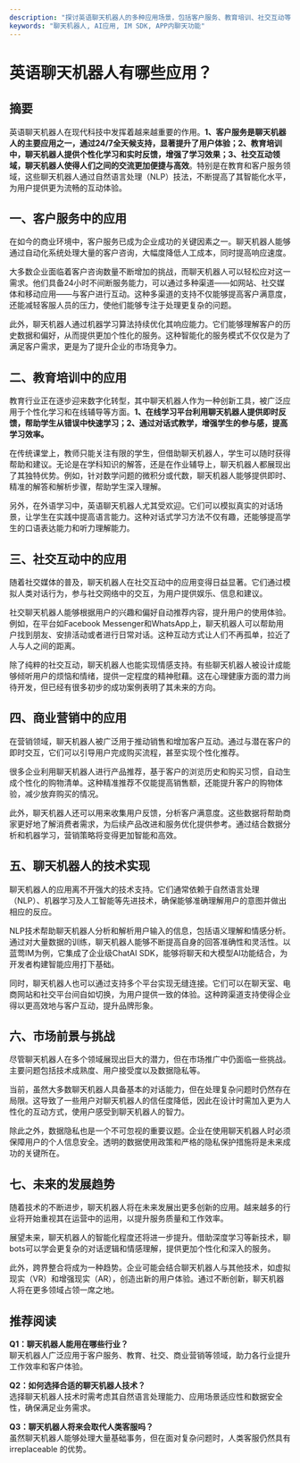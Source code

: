 ```yaml
---
description: "探讨英语聊天机器人的多种应用场景，包括客户服务、教育培训、社交互动等，分析其技术实现和市场前景。"
keywords: "聊天机器人, AI应用, IM SDK, APP内聊天功能"
---
```

# 英语聊天机器人有哪些应用？

## 摘要

英语聊天机器人在现代科技中发挥着越来越重要的作用。**1、客户服务是聊天机器人的主要应用之一，通过24/7全天候支持，显著提升了用户体验；2、教育培训中，聊天机器人提供个性化学习和实时反馈，增强了学习效果；3、社交互动领域，聊天机器人使得人们之间的交流更加便捷与高效**。特别是在教育和客户服务领域，这些聊天机器人通过自然语言处理（NLP）技法，不断提高了其智能化水平，为用户提供更为流畅的互动体验。

## 一、客户服务中的应用

在如今的商业环境中，客户服务已成为企业成功的关键因素之一。聊天机器人能够通过自动化系统处理大量的客户咨询，大幅度降低人工成本，同时提高响应速度。

大多数企业面临着客户咨询数量不断增加的挑战，而聊天机器人可以轻松应对这一需求。他们具备24小时不间断服务能力，可以通过多种渠道——如网站、社交媒体和移动应用——与客户进行互动。这种多渠道的支持不仅能够提高客户满意度，还能减轻客服人员的压力，使他们能够专注于处理更复杂的问题。

此外，聊天机器人通过机器学习算法持续优化其响应能力。它们能够理解客户的历史数据和偏好，从而提供更加个性化的服务。这种智能化的服务模式不仅仅是为了满足客户需求，更是为了提升企业的市场竞争力。

## 二、教育培训中的应用

教育行业正在逐步迎来数字化转型，其中聊天机器人作为一种创新工具，被广泛应用于个性化学习和在线辅导等方面。**1、在线学习平台利用聊天机器人提供即时反馈，帮助学生从错误中快速学习；2、通过对话式教学，增强学生的参与感，提高学习效率。**

在传统课堂上，教师只能关注有限的学生，但借助聊天机器人，学生可以随时获得帮助和建议。无论是在学科知识的解答，还是在作业辅导上，聊天机器人都展现出了其独特优势。例如，针对数学问题的微积分或代数，聊天机器人能够提供即时、精准的解答和解析步骤，帮助学生深入理解。

另外，在外语学习中，英语聊天机器人尤其受欢迎。它们可以模拟真实的对话场景，让学生在实践中提高语言能力。这种对话式学习方法不仅有趣，还能够提高学生的口语表达能力和听力理解能力。

## 三、社交互动中的应用

随着社交媒体的普及，聊天机器人在社交互动中的应用变得日益显著。它们通过模拟人类对话行为，参与社交网络中的交互，为用户提供娱乐、信息和建议。

社交聊天机器人能够根据用户的兴趣和偏好自动推荐内容，提升用户的使用体验。例如，在平台如Facebook Messenger和WhatsApp上，聊天机器人可以帮助用户找到朋友、安排活动或者进行日常对话。这种互动方式让人们不再孤单，拉近了人与人之间的距离。

除了纯粹的社交互动，聊天机器人也能实现情感支持。有些聊天机器人被设计成能够倾听用户的烦恼和情绪，提供一定程度的精神慰藉。这在心理健康方面的潜力尚待开发，但已经有很多初步的成功案例表明了其未来的方向。

## 四、商业营销中的应用

在营销领域，聊天机器人被广泛用于推动销售和增加客户互动。通过与潜在客户的即时交互，它们可以引导用户完成购买流程，甚至实现个性化推荐。

很多企业利用聊天机器人进行产品推荐，基于客户的浏览历史和购买习惯，自动生成个性化的购物清单。这种精准推荐不仅能提高销售额，还能提升客户的购物体验，减少放弃购买的情况。

此外，聊天机器人还可以用来收集用户反馈，分析客户满意度。这些数据将帮助商家更好地了解消费者需求，为后续产品改进和服务优化提供参考。通过结合数据分析和机器学习，营销策略将变得更加智能和高效。

## 五、聊天机器人的技术实现

聊天机器人的应用离不开强大的技术支持。它们通常依赖于自然语言处理（NLP）、机器学习及人工智能等先进技术，确保能够准确理解用户的意图并做出相应的反应。

NLP技术帮助聊天机器人分析和解析用户输入的信息，包括语义理解和情感分析。通过对大量数据的训练，聊天机器人能够不断提高自身的回答准确性和灵活性。以蓝莺IM为例，它集成了企业级ChatAI SDK，能够将聊天和大模型AI功能结合，为开发者构建智能应用打下基础。

同时，聊天机器人也可以通过支持多个平台实现无缝连接。它们可以在聊天室、电商网站和社交平台间自如切换，为用户提供一致的体验。这种跨渠道支持使得企业得以更高效地与客户互动，提升品牌形象。

## 六、市场前景与挑战

尽管聊天机器人在多个领域展现出巨大的潜力，但在市场推广中仍面临一些挑战。主要问题包括技术成熟度、用户接受度以及数据隐私等。

当前，虽然大多数聊天机器人具备基本的对话能力，但在处理复杂问题时仍然存在局限。这导致了一些用户对聊天机器人的信任度降低，因此在设计时需加入更为人性化的互动方式，使用户感受到聊天机器人的智力。

除此之外，数据隐私也是一个不可忽视的重要议题。企业在使用聊天机器人时必须保障用户的个人信息安全。透明的数据使用政策和严格的隐私保护措施将是未来成功的关键所在。

## 七、未来的发展趋势

随着技术的不断进步，聊天机器人将在未来发展出更多创新的应用。越来越多的行业将开始重视其在运营中的运用，以提升服务质量和工作效率。

展望未来，聊天机器人的智能化程度还将进一步提升。借助深度学习等新技术，聊bots可以学会更复杂的对话逻辑和情感理解，提供更加个性化和深入的服务。

此外，跨界整合将成为一种趋势。企业可能会结合聊天机器人与其他技术，如虚拟现实（VR）和增强现实（AR），创造出新的用户体验。通过不断创新，聊天机器人将在更多领域占领一席之地。

## 推荐阅读

**Q1：聊天机器人能用在哪些行业？**  
聊天机器人广泛应用于客户服务、教育、社交、商业营销等领域，助力各行业提升工作效率和客户体验。

**Q2：如何选择合适的聊天机器人技术？**  
选择聊天机器人技术时需考虑其自然语言处理能力、应用场景适应性和数据安全性，确保满足业务需求。

**Q3：聊天机器人将来会取代人类客服吗？**  
虽然聊天机器人能够处理大量基础事务，但在面对复杂问题时，人类客服仍然具有 irreplaceable 的优势。
